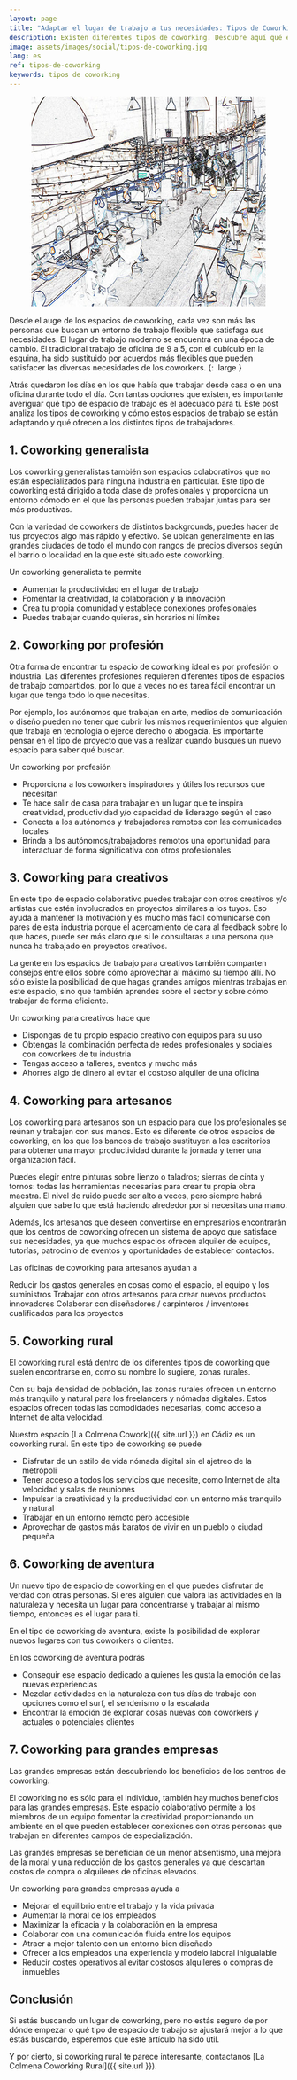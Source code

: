 ```yaml
---
layout: page
title: "Adaptar el lugar de trabajo a tus necesidades: Tipos de Coworking"
description: Existen diferentes tipos de coworking. Descubre aquí qué es lo más importante a la hora de elegir cuál será el que mejor se adapte a ti.
image: assets/images/social/tipos-de-coworking.jpg
lang: es
ref: tipos-de-coworking
keywords: tipos de coworking
---
```


<figure>
  <img
    src="/assets/images/tipos-de-coworking.jpg"
    srcset="/assets/images/tipos-de-coworking@2x.jpg 2x"
    alt="Tipos de coworking. Un dibujo de varias personas trabajando en un espacio de coworking"
    height="379"
    width="568"
    loading="lazy"
  />
</figure>

Desde el auge de los espacios de coworking, cada vez son más las personas que buscan un entorno de trabajo flexible que satisfaga sus necesidades. El lugar de trabajo moderno se encuentra en una época de cambio. El tradicional trabajo de oficina de 9 a 5, con el cubículo en la esquina, ha sido sustituido por acuerdos más flexibles que pueden satisfacer las diversas necesidades de los coworkers.
{: .large }

<!--more-->

Atrás quedaron los días en los que había que trabajar desde casa o en una oficina durante todo el día. Con tantas opciones que existen, es importante averiguar qué tipo de espacio de trabajo es el adecuado para ti. Este post analiza los tipos de coworking y cómo estos espacios de trabajo se están adaptando y qué ofrecen a los distintos tipos de trabajadores.

## 1. Coworking generalista

Los coworking generalistas también son espacios colaborativos que no están especializados para ninguna industria en particular. Este tipo de coworking está dirigido a toda clase de profesionales y proporciona un entorno cómodo en el que las personas pueden trabajar juntas para ser más productivas.

Con la variedad de coworkers de distintos backgrounds, puedes hacer de tus proyectos algo más rápido y efectivo. Se ubican generalmente en las grandes ciudades de todo el mundo con rangos de precios diversos según el barrio o localidad en la que esté situado este coworking.

Un coworking generalista te permite

- Aumentar la productividad en el lugar de trabajo
- Fomentar la creatividad, la colaboración y la innovación
- Crea tu propia comunidad y establece conexiones profesionales
- Puedes trabajar cuando quieras, sin horarios ni límites

## 2. Coworking por profesión

Otra forma de encontrar tu espacio de coworking ideal es por profesión o industria. Las diferentes profesiones requieren diferentes tipos de espacios de trabajo compartidos, por lo que a veces no es tarea fácil encontrar un lugar que tenga todo lo que necesitas.

Por ejemplo, los autónomos que trabajan en arte, medios de comunicación o diseño pueden no tener que cubrir los mismos requerimientos que alguien que trabaja en tecnología o ejerce derecho o abogacía. Es importante pensar en el tipo de proyecto que vas a realizar cuando busques un nuevo espacio para saber qué buscar.

Un coworking por profesión

- Proporciona a los coworkers inspiradores y útiles los recursos que necesitan
- Te hace salir de casa para trabajar en un lugar que te inspira creatividad, productividad y/o capacidad de liderazgo según el caso
- Conecta a los autónomos y trabajadores remotos con las comunidades locales
- Brinda a los autónomos/trabajadores remotos una oportunidad para interactuar de forma significativa con otros profesionales

## 3. Coworking para creativos

En este tipo de espacio colaborativo puedes trabajar con otros creativos y/o artistas que estén involucrados en proyectos similares a los tuyos. Eso ayuda a mantener la motivación y es mucho más fácil comunicarse con pares de esta industria porque el acercamiento de cara al feedback sobre lo que haces, puede ser más claro que si le consultaras a una persona que nunca ha trabajado en proyectos creativos.

La gente en los espacios de trabajo para creativos también comparten consejos entre ellos sobre cómo aprovechar al máximo su tiempo allí. No sólo existe la posibilidad de que hagas grandes amigos mientras trabajas en este espacio, sino que también aprendes sobre el sector y sobre cómo trabajar de forma eficiente.

Un coworking para creativos hace que

- Dispongas de tu propio espacio creativo con equipos para su uso
- Obtengas la combinación perfecta de redes profesionales y sociales con coworkers de tu industria
- Tengas acceso a talleres, eventos y mucho más
- Ahorres algo de dinero al evitar el costoso alquiler de una oficina

## 4. Coworking para artesanos

Los coworking para artesanos son un espacio para que los profesionales se reúnan y trabajen con sus manos. Esto es diferente de otros espacios de coworking, en los que los bancos de trabajo sustituyen a los escritorios para obtener una mayor productividad durante la jornada y tener una organización fácil.

Puedes elegir entre pinturas sobre lienzo o taladros; sierras de cinta y tornos: todas las herramientas necesarias para crear tu propia obra maestra. El nivel de ruido puede ser alto a veces, pero siempre habrá alguien que sabe lo que está haciendo alrededor por si necesitas una mano.

Además, los artesanos que deseen convertirse en empresarios encontrarán que los centros de coworking ofrecen un sistema de apoyo que satisface sus necesidades, ya que muchos espacios ofrecen alquiler de equipos, tutorías, patrocinio de eventos y oportunidades de establecer contactos.

Las oficinas de coworking para artesanos ayudan a

Reducir los gastos generales en cosas como el espacio, el equipo y los suministros
Trabajar con otros artesanos para crear nuevos productos innovadores
Colaborar con diseñadores / carpinteros / inventores cualificados para los proyectos

## 5. Coworking rural

El coworking rural está dentro de los diferentes tipos de coworking que suelen encontrarse en, como su nombre lo sugiere, zonas rurales.

Con su baja densidad de población, las zonas rurales ofrecen un entorno más tranquilo y natural para los freelancers y nómadas digitales. Estos espacios ofrecen todas las comodidades necesarias, como acceso a Internet de alta velocidad.

Nuestro espacio [La Colmena Cowork]({{ site.url }}) en Cádiz es un coworking rural. En este tipo de coworking se puede

- Disfrutar de un estilo de vida nómada digital sin el ajetreo de la metrópoli
- Tener acceso a todos los servicios que necesite, como Internet de alta velocidad y salas de reuniones
- Impulsar la creatividad y la productividad con un entorno más tranquilo y natural
- Trabajar en un entorno remoto pero accesible
- Aprovechar de gastos más baratos de vivir en un pueblo o ciudad pequeña

## 6. Coworking de aventura

Un nuevo tipo de espacio de coworking en el que puedes disfrutar de verdad con otras personas. Si eres alguien que valora las actividades en la naturaleza y necesita un lugar para concentrarse y trabajar al mismo tiempo, entonces es el lugar para ti.

En el tipo de coworking de aventura, existe la posibilidad de explorar nuevos lugares con tus coworkers o clientes.

En los coworking de aventura podrás

- Conseguir ese espacio dedicado a quienes les gusta la emoción de las nuevas experiencias
- Mezclar actividades en la naturaleza con tus días de trabajo con opciones como el surf, el senderismo o la escalada
- Encontrar la emoción de explorar cosas nuevas con coworkers y actuales o potenciales clientes

## 7. Coworking para grandes empresas

Las grandes empresas están descubriendo los beneficios de los centros de coworking.

El coworking no es sólo para el individuo, también hay muchos beneficios para las grandes empresas. Este espacio colaborativo permite a los miembros de un equipo fomentar la creatividad proporcionando un ambiente en el que pueden establecer conexiones con otras personas que trabajan en diferentes campos de especialización.

Las grandes empresas se benefician de un menor absentismo, una mejora de la moral y una reducción de los gastos generales ya que descartan costos de compra o alquileres de oficinas elevados.

Un coworking para grandes empresas ayuda a

- Mejorar el equilibrio entre el trabajo y la vida privada
- Aumentar la moral de los empleados
- Maximizar la eficacia y la colaboración en la empresa
- Colaborar con una comunicación fluida entre los equipos
- Atraer a mejor talento con un entorno bien diseñado
- Ofrecer a los empleados una experiencia y modelo laboral inigualable
- Reducir costes operativos al evitar costosos alquileres o compras de inmuebles

## Conclusión

Si estás buscando un lugar de coworking, pero no estás seguro de por dónde empezar o qué tipo de espacio de trabajo se ajustará mejor a lo que estás buscando, esperemos que este artículo ha sido útil.

Y por cierto, si coworking rural te parece interesante, contactanos [La Colmena Coworking Rural]({{ site.url }}).
